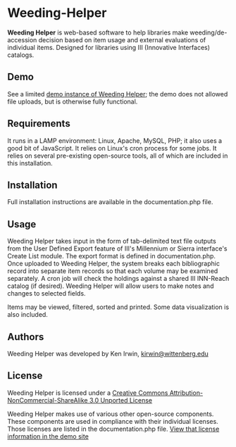 # Weeding-Helper

**Weeding Helper** is web-based software to help libraries make 
weeding/de-accession decision based on item usage and external evaluations of 
individual items. Designed for libraries using III (Innovative Interfaces) 
catalogs.

## Demo

See a limited [demo instance of Weeding Helper](http://www6.wittenberg.edu/lib/iii/weed/demo/); the demo does not allowed file uploads, but is otherwise fully functional. 

## Requirements

It runs in a LAMP environment: Linux, Apache, MySQL, PHP; it also uses a good 
bit of JavaScript. It relies on Linux's cron process for some jobs. It relies 
on several pre-existing open-source tools, all of which are included in this 
installation. 

## Installation

Full installation instructions are available in the documentation.php file. 

## Usage

Weeding Helper takes input in the form of tab-delimited text file outputs from
the User Defined Export feature of III's Millennium or Sierra interface's 
Create List module. The export format is defined in documentation.php. Once 
uploaded to Weeding Helper, the system breaks each bibliographic record into 
separate item records so that each volume may be examined separately. A cron 
job will check the holdings against a shared III INN-Reach catalog (if 
desired). Weeding Helper will allow users to make notes and changes to 
selected fields.

Items may be viewed, filtered, sorted and printed. Some data visualization is 
also included. 

## Authors

Weeding Helper was developed by Ken Irwin, kirwin@wittenberg.edu

## License

Weeding Helper is licensed under a 
[Creative Commons Attribution-NonCommercial-ShareAlike 3.0 Unported License](http://creativecommons.org/licenses/by-nc-sa/3.0/deed.en_US)

Weeding Helper makes use of various other open-source components.
These components are used in compliance with their individual licenses.
Those licenses are listed in the documentation.php file.
[View that license information in the demo site](www6.wittenberg.edu/weed/documentation.php#open_source)
